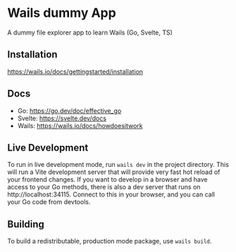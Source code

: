 # Wails dummy App
A dummy file explorer app to learn Wails (Go, Svelte, TS)

## Installation
https://wails.io/docs/gettingstarted/installation

## Docs
* Go: https://go.dev/doc/effective_go
* Svelte: https://svelte.dev/docs
* Wails: https://wails.io/docs/howdoesitwork

## Live Development

To run in live development mode, run `wails dev` in the project directory. This will run a Vite development
server that will provide very fast hot reload of your frontend changes. If you want to develop in a browser
and have access to your Go methods, there is also a dev server that runs on http://localhost:34115. Connect
to this in your browser, and you can call your Go code from devtools.

## Building

To build a redistributable, production mode package, use `wails build`.
